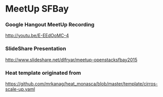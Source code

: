 MeetUp SFBay
================================

### Google Hangout MeetUp Recording

http://youtu.be/E-EEdOoMC-4

### SlideShare Presentation

http://www.slideshare.net/dlfryar/meetup-openstacksfbay2015

### Heat template originated from

https://github.com/mrkanag/heat_monasca/blob/master/template/cirros-scale-up.yaml

